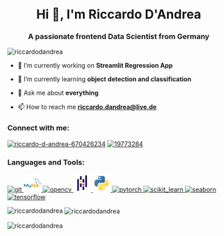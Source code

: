 <h1 align="center">Hi 👋, I'm Riccardo D'Andrea</h1>
<h3 align="center">A passionate frontend Data Scientist from Germany</h3>

<p align="left"> <img src="https://komarev.com/ghpvc/?username=riccardodandrea&label=Profile%20views&color=0e75b6&style=plastic" alt="riccardodandrea" /> </p>

- 🔭 I’m currently working on **Streamlit Regression App**

- 🌱 I’m currently learning **object detection and classification**

- 💬 Ask me about **everything**

- 📫 How to reach me **riccardo.dandrea@live.de**

<h3 align="left">Connect with me:</h3>
<p align="left">
<a href="https://linkedin.com/in/riccardo-d-andrea-670426234" target="blank"><img align="center" src="https://raw.githubusercontent.com/rahuldkjain/github-profile-readme-generator/master/src/images/icons/Social/linked-in-alt.svg" alt="riccardo-d-andrea-670426234" height="30" width="40" /></a>
<a href="https://stackoverflow.com/users/19773284" target="blank"><img align="center" src="https://raw.githubusercontent.com/rahuldkjain/github-profile-readme-generator/master/src/images/icons/Social/stack-overflow.svg" alt="19773284" height="30" width="40" /></a>
</p>

<h3 align="left">Languages and Tools:</h3>
<p align="left"> <a href="https://git-scm.com/" target="_blank" rel="noreferrer"> <img src="https://www.vectorlogo.zone/logos/git-scm/git-scm-icon.svg" alt="git" width="40" height="40"/> </a> <a href="https://www.mysql.com/" target="_blank" rel="noreferrer"> <img src="https://raw.githubusercontent.com/devicons/devicon/master/icons/mysql/mysql-original-wordmark.svg" alt="mysql" width="40" height="40"/> </a> <a href="https://opencv.org/" target="_blank" rel="noreferrer"> <img src="https://www.vectorlogo.zone/logos/opencv/opencv-icon.svg" alt="opencv" width="40" height="40"/> </a> <a href="https://pandas.pydata.org/" target="_blank" rel="noreferrer"> <img src="https://raw.githubusercontent.com/devicons/devicon/2ae2a900d2f041da66e950e4d48052658d850630/icons/pandas/pandas-original.svg" alt="pandas" width="40" height="40"/> </a> <a href="https://www.python.org" target="_blank" rel="noreferrer"> <img src="https://raw.githubusercontent.com/devicons/devicon/master/icons/python/python-original.svg" alt="python" width="40" height="40"/> </a> <a href="https://pytorch.org/" target="_blank" rel="noreferrer"> <img src="https://www.vectorlogo.zone/logos/pytorch/pytorch-icon.svg" alt="pytorch" width="40" height="40"/> </a> <a href="https://scikit-learn.org/" target="_blank" rel="noreferrer"> <img src="https://upload.wikimedia.org/wikipedia/commons/0/05/Scikit_learn_logo_small.svg" alt="scikit_learn" width="40" height="40"/> </a> <a href="https://seaborn.pydata.org/" target="_blank" rel="noreferrer"> <img src="https://seaborn.pydata.org/_images/logo-mark-lightbg.svg" alt="seaborn" width="40" height="40"/> </a> <a href="https://www.tensorflow.org" target="_blank" rel="noreferrer"> <img src="https://www.vectorlogo.zone/logos/tensorflow/tensorflow-icon.svg" alt="tensorflow" width="40" height="40"/> </a> </p>

<p><img align="left" src="https://github-readme-stats.vercel.app/api/top-langs?username=riccardodandrea&show_icons=true&locale=en&layout=compact" alt="riccardodandrea" /></p>

<p>&nbsp;<img align="center" src="https://github-readme-stats.vercel.app/api?username=riccardodandrea&show_icons=true&locale=en" alt="riccardodandrea" /></p>

<p><img align="center" src="https://github-readme-streak-stats.herokuapp.com/?user=riccardodandrea&theme=default" alt="riccardodandrea" /></p>

